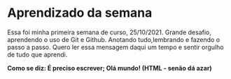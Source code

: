 # Aprendizado da semana

Essa foi minha primeira semana de curso, 25/10/2021.
Grande desafio, aprendendo o uso de Git e Github. Anotando tudo,lembrando e fazendo o passo a passo.
Quero ler essa mensagem daqui um tempo e sentir orgulho de tudo que aprendi.

**Como se diz: É preciso escrever; Olá mundo! (HTML - senão dá azar)**

